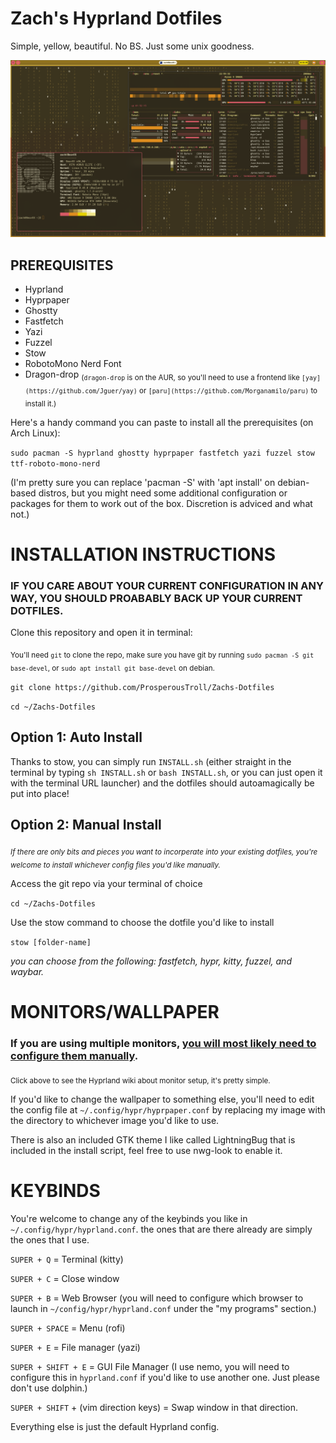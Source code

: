 # Zach's Hyprland Dotfiles
Simple, yellow, beautiful. No BS. Just some unix goodness.

![Screenie](/MISC/Screenshot.png)


## PREREQUISITES

- Hyprland
- Hyprpaper
- Ghostty
- Fastfetch
- Yazi
- Fuzzel
- Stow
- RobotoMono Nerd Font
- Dragon-drop
<sub>(`dragon-drop` is on the AUR, so you'll need to use a frontend like `[yay](https://github.com/Jguer/yay)` or `[paru](https://github.com/Morganamilo/paru)` to install it.)

Here's a handy command you can paste to install all the prerequisites (on Arch Linux): 

`sudo pacman -S hyprland ghostty hyprpaper fastfetch yazi fuzzel stow ttf-roboto-mono-nerd`

(I'm pretty sure you can replace 'pacman -S' with 'apt install' on debian-based distros, but you might need some additional configuration or packages for them to work out of the box. Discretion is adviced and what not.)

# INSTALLATION INSTRUCTIONS 

### IF YOU CARE ABOUT YOUR CURRENT CONFIGURATION IN ANY WAY, YOU SHOULD PROABABLY BACK UP YOUR CURRENT DOTFILES.

Clone this repository and open it in terminal: 

<sub>You'll need `git` to clone the repo, make sure you have git by running `sudo pacman -S git base-devel`, or `sudo apt install git base-devel` on debian.</sub>

`git clone https://github.com/ProsperousTroll/Zachs-Dotfiles`

`cd ~/Zachs-Dotfiles`

## Option 1: Auto Install

Thanks to stow, you can simply run `INSTALL.sh` (either straight in the terminal by typing `sh INSTALL.sh` or `bash INSTALL.sh`, or you can just open it with the terminal URL launcher) and the dotfiles should autoamagically be put into place!

## Option 2: Manual Install 

*<sub>If there are only bits and pieces you want to incorperate into your existing dotfiles, you're welcome to install whichever config files you'd like manually.</sub>* 

Access the git repo via your terminal of choice

`cd ~/Zachs-Dotfiles`

Use the stow command to choose the dotfile you'd like to install

`stow [folder-name]`

*you can choose from the following: fastfetch, hypr, kitty, fuzzel, and waybar.*

# MONITORS/WALLPAPER

### If you are using multiple monitors, [you will most likely need to configure them manually](https://wiki.hyprland.org/Configuring/Monitors/).
<sub>Click above to see the Hyprland wiki about monitor setup, it's pretty simple.</sub>

If you'd like to change the wallpaper to something else, you'll need to edit the config file at `~/.config/hypr/hyprpaper.conf` by replacing my image with the directory to whichever image you'd like to use.

There is also an included GTK theme I like called LightningBug that is included in the install script, feel free to use nwg-look to enable it. 

# KEYBINDS

You're welcome to change any of the keybinds you like in `~/.config/hypr/hyprland.conf`. the ones that are there already are simply the ones that I use. 

`SUPER + Q` = Terminal (kitty)

`SUPER + C` = Close window

`SUPER + B` = Web Browser (you will need to configure which browser to launch in `~/config/hypr/hyprland.conf` under the "my programs" section.)

`SUPER + SPACE` = Menu (rofi)

`SUPER + E` = File manager (yazi)

`SUPER + SHIFT + E` = GUI File Manager (I use nemo, you will need to configure this in `hyprland.conf` if you'd like to use another one. Just please don't use dolphin.)

`SUPER + SHIFT` + (vim direction keys) = Swap window in that direction.


Everything else is just the default Hyprland config.


